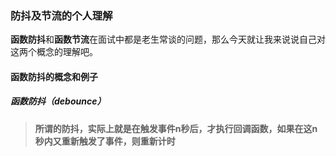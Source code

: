 ### 防抖及节流的个人理解

**函数防抖**和**函数节流**在面试中都是老生常谈的问题，那么今天就让我来说说自己对这两个概念的理解吧。

#### 函数防抖的概念和例子

##### **函数防抖（debounce）**

> **所谓的防抖，实际上就是在触发事件n秒后，才执行回调函数，如果在这n秒内又重新触发了事件，则重新计时**


